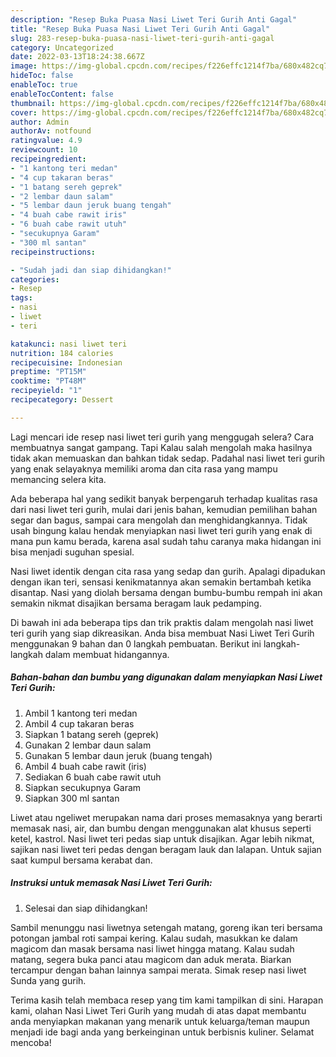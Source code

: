 ```yaml
---
description: "Resep Buka Puasa Nasi Liwet Teri Gurih Anti Gagal"
title: "Resep Buka Puasa Nasi Liwet Teri Gurih Anti Gagal"
slug: 283-resep-buka-puasa-nasi-liwet-teri-gurih-anti-gagal
category: Uncategorized
date: 2022-03-13T18:24:38.667Z
image: https://img-global.cpcdn.com/recipes/f226effc1214f7ba/680x482cq70/nasi-liwet-teri-gurih-foto-resep-utama.jpg
hideToc: false
enableToc: true
enableTocContent: false
thumbnail: https://img-global.cpcdn.com/recipes/f226effc1214f7ba/680x482cq70/nasi-liwet-teri-gurih-foto-resep-utama.jpg
cover: https://img-global.cpcdn.com/recipes/f226effc1214f7ba/680x482cq70/nasi-liwet-teri-gurih-foto-resep-utama.jpg
author: Admin
authorAv: notfound
ratingvalue: 4.9
reviewcount: 10
recipeingredient:
- "1 kantong teri medan"
- "4 cup takaran beras"
- "1 batang sereh geprek"
- "2 lembar daun salam"
- "5 lembar daun jeruk buang tengah"
- "4 buah cabe rawit iris"
- "6 buah cabe rawit utuh"
- "secukupnya Garam"
- "300 ml santan"
recipeinstructions:

- "Sudah jadi dan siap dihidangkan!"
categories:
- Resep
tags:
- nasi
- liwet
- teri

katakunci: nasi liwet teri 
nutrition: 184 calories
recipecuisine: Indonesian
preptime: "PT15M"
cooktime: "PT48M"
recipeyield: "1"
recipecategory: Dessert

---
```



Lagi mencari ide resep nasi liwet teri gurih yang menggugah selera? Cara membuatnya sangat gampang. Tapi Kalau salah mengolah maka hasilnya tidak akan memuaskan dan bahkan tidak sedap. Padahal nasi liwet teri gurih yang enak selayaknya memiliki aroma dan cita rasa yang mampu memancing selera kita.


Ada beberapa hal yang sedikit banyak berpengaruh terhadap kualitas rasa dari nasi liwet teri gurih, mulai dari jenis bahan, kemudian pemilihan bahan segar dan bagus, sampai cara mengolah dan menghidangkannya. Tidak usah bingung kalau hendak menyiapkan nasi liwet teri gurih yang enak di mana pun kamu berada, karena asal sudah tahu caranya maka hidangan ini bisa menjadi suguhan spesial.

Nasi liwet identik dengan cita rasa yang sedap dan gurih. Apalagi dipadukan dengan ikan teri, sensasi kenikmatannya akan semakin bertambah ketika disantap. Nasi yang diolah bersama dengan bumbu-bumbu rempah ini akan semakin nikmat disajikan bersama beragam lauk pedamping.


Di bawah ini ada beberapa tips dan trik praktis dalam mengolah nasi liwet teri gurih yang siap dikreasikan. Anda bisa membuat Nasi Liwet Teri Gurih menggunakan 9 bahan dan 0 langkah pembuatan. Berikut ini langkah-langkah dalam membuat hidangannya.

<!--inarticleads1-->

##### Bahan-bahan dan bumbu yang digunakan dalam menyiapkan Nasi Liwet Teri Gurih:

1. Ambil 1 kantong teri medan
1. Ambil 4 cup takaran beras
1. Siapkan 1 batang sereh (geprek)
1. Gunakan 2 lembar daun salam
1. Gunakan 5 lembar daun jeruk (buang tengah)
1. Ambil 4 buah cabe rawit (iris)
1. Sediakan 6 buah cabe rawit utuh
1. Siapkan secukupnya Garam
1. Siapkan 300 ml santan


Liwet atau ngeliwet merupakan nama dari proses memasaknya yang berarti memasak nasi, air, dan bumbu dengan menggunakan alat khusus seperti ketel, kastrol. Nasi liwet teri pedas siap untuk disajikan. Agar lebih nikmat, sajikan nasi liwet teri pedas dengan beragam lauk dan lalapan. Untuk sajian saat kumpul bersama kerabat dan. 

<!--inarticleads2-->

##### Instruksi untuk memasak Nasi Liwet Teri Gurih:


1. Selesai dan siap dihidangkan!

Sambil menunggu nasi liwetnya setengah matang, goreng ikan teri bersama potongan jambal roti sampai kering. Kalau sudah, masukkan ke dalam magicom dan masak bersama nasi liwet hingga matang. Kalau sudah matang, segera buka panci atau magicom dan aduk merata. Biarkan tercampur dengan bahan lainnya sampai merata. Simak resep nasi liwet Sunda yang gurih. 

Terima kasih telah membaca resep yang tim kami tampilkan di sini. Harapan kami, olahan Nasi Liwet Teri Gurih yang mudah di atas dapat membantu anda menyiapkan makanan yang menarik untuk keluarga/teman maupun menjadi ide bagi anda yang berkeinginan untuk berbisnis kuliner. Selamat mencoba!
